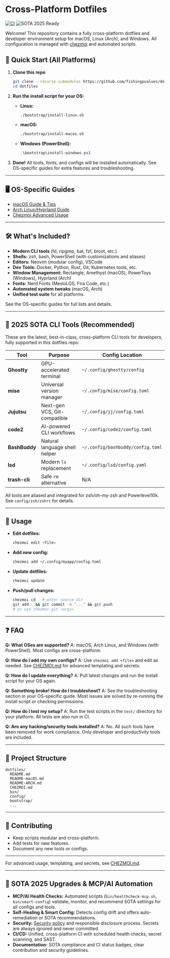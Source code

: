 # Cross-Platform Dotfiles

[![CI](https://github.com/fishingpvalues/dotfiles/actions/workflows/act-dotfiles.yml/badge.svg)](https://github.com/fishingpvalues/dotfiles/actions)
![SOTA 2025 Ready](https://img.shields.io/badge/SOTA-2025-green)

Welcome! This repository contains a fully cross-platform dotfiles and developer environment setup for macOS, Linux (Arch), and Windows. All configuration is managed with [chezmoi](https://www.chezmoi.io/) and automated scripts.

## 🚀 Quick Start (All Platforms)

1. **Clone this repo**

   ```sh
   git clone --recurse-submodules https://github.com/fishingpvalues/dotfiles.git
   cd dotfiles
   ```

2. **Run the install script for your OS:**
   - **Linux:**

     ```sh
     ./bootstrap/install-linux.sh
     ```

   - **macOS:**

     ```sh
     ./bootstrap/install-macos.sh
     ```

   - **Windows (PowerShell):**

     ```powershell
     .\bootstrap\install-windows.ps1
     ```

3. **Done!** All tools, fonts, and configs will be installed automatically. See OS-specific guides for extra features and troubleshooting.

---

## 🖥️ OS-Specific Guides

- [macOS Guide & Tips](README-macOS.md)
- [Arch Linux/Hyprland Guide](README-ARCH.md)
- [Chezmoi Advanced Usage](CHEZMOI.md)

---

## 🛠️ What's Included?

- **Modern CLI tools** (fd, ripgrep, bat, fzf, broot, etc.)
- **Shells:** zsh, bash, PowerShell (with customizations and aliases)
- **Editors:** Neovim (modular config), VSCode
- **Dev Tools:** Docker, Python, Rust, Git, Kubernetes tools, etc.
- **Window Management:** Rectangle, Amethyst (macOS), PowerToys (Windows), Hyprland (Arch)
- **Fonts:** Nerd Fonts (MesloLGS, Fira Code, etc.)
- **Automated system tweaks** (macOS, Arch)
- **Unified test suite** for all platforms

See the OS-specific guides for full lists and details.

---

## 🚀 2025 SOTA CLI Tools (Recommended)

These are the latest, best-in-class, cross-platform CLI tools for developers, fully supported in this dotfiles repo:

| Tool         | Purpose                        | Config Location                  |
|--------------|-------------------------------|----------------------------------|
| **Ghostty**  | GPU-accelerated terminal      | `~/.config/ghostty/config`       |
| **mise**     | Universal version manager     | `~/.config/mise/config.toml`     |
| **Jujutsu**  | Next-gen VCS, Git-compatible | `~/.config/jj/config.toml`       |
| **code2**    | AI-powered CLI workflows      | `~/.config/code2/config.toml`    |
| **BashBuddy**| Natural language shell helper | `~/.config/bashbuddy/config.toml`|
| **lsd**      | Modern `ls` replacement       | `~/.config/lsd/config.yaml`      |
| **trash-cli**| Safe `rm` alternative         | N/A                              |

All tools are aliased and integrated for zsh/oh-my-zsh and Powerlevel10k. See `config/zsh/zshrc` for details.

---

## 📝 Usage

- **Edit dotfiles:**

  ```sh
  chezmoi edit <file>
  ```

- **Add new config:**

  ```sh
  chezmoi add ~/.config/myapp/config.toml
  ```

- **Update dotfiles:**

  ```sh
  chezmoi update
  ```

- **Push/pull changes:**

  ```sh
  chezmoi cd   # enter source dir
  git add . && git commit -m "..." && git push
  # or use chezmoi git <args>
  ```

---

## ❓ FAQ

**Q: What OSes are supported?**
A: macOS, Arch Linux, and Windows (with PowerShell). Most configs are cross-platform.

**Q: How do I add my own configs?**
A: Use `chezmoi add <file>` and edit as needed. See [CHEZMOI.md](CHEZMOI.md) for advanced templating and secrets.

**Q: How do I update everything?**
A: Pull latest changes and run the install script for your OS again.

**Q: Something broke! How do I troubleshoot?**
A: See the troubleshooting section in your OS-specific guide. Most issues are solved by re-running the install script or checking permissions.

**Q: How do I test my setup?**
A: Run the test scripts in the `test/` directory for your platform. All tests are also run in CI.

**Q: Are any hacking/security tools installed?**
A: No. All such tools have been removed for work compliance. Only developer and productivity tools are included.

---

## 📂 Project Structure

```
dotfiles/
  README.md
  README-macOS.md
  README-ARCH.md
  CHEZMOI.md
  bin/
  config/
  bootstrap/
  ...
```

---

## 🤝 Contributing

- Keep scripts modular and cross-platform.
- Add tests for new features.
- Document any new tools or configs.

---

For advanced usage, templating, and secrets, see [CHEZMOI.md](CHEZMOI.md).

---

## 🚀 SOTA 2025 Upgrades & MCP/AI Automation

- **MCP/AI Health Checks:** Automated scripts (`bin/healthcheck-mcp.sh`, `bin/smart-config`) validate, monitor, and recommend SOTA settings for all configs and tools.
- **Self-Healing & Smart Config:** Detects config drift and offers auto-remediation or SOTA recommendations.
- **Security:** [Security policy](SECURITY.md) and responsible disclosure process. Secrets are always ignored and never committed.
- **CI/CD:** Unified, cross-platform CI with scheduled health checks, secret scanning, and SAST.
- **Documentation:** SOTA compliance and CI status badges, clear contribution and security guidelines.
